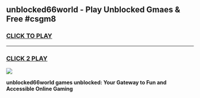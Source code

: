 
## unblocked66world - Play Unblocked Gmaes & Free #csgm8
<h3>
<a href="https://news.freeplayer.one?title=unblocked66world&ref=26F">CLICK TO PLAY</a></h3>
<hr>

<h3>
<a href="https://news.freeplayer.one?title=unblocked66world&ref=26F">CLICK 2 PLAY</a>
  
</h3>

<a href="https://news.freeplayer.one?title=unblocked66world&ref=26F/"><img src="https://clearcache.store/games.png"></a>


**unblocked66world games unblocked: Your Gateway to Fun and Accessible Online Gaming**
